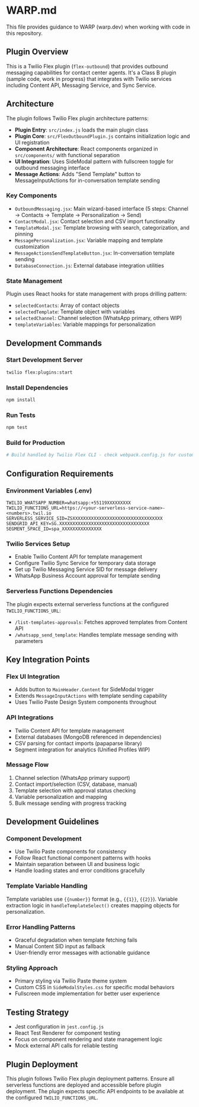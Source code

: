 # WARP.md

This file provides guidance to WARP (warp.dev) when working with code in this repository.

## Plugin Overview
This is a Twilio Flex plugin (`flex-outbound`) that provides outbound messaging capabilities for contact center agents. It's a Class B plugin (sample code, work in progress) that integrates with Twilio services including Content API, Messaging Service, and Sync Service.

## Architecture
The plugin follows Twilio Flex plugin architecture patterns:
- **Plugin Entry**: `src/index.js` loads the main plugin class
- **Plugin Core**: `src/FlexOutboundPlugin.js` contains initialization logic and UI registration
- **Component Architecture**: React components organized in `src/components/` with functional separation
- **UI Integration**: Uses SideModal pattern with fullscreen toggle for outbound messaging interface
- **Message Actions**: Adds "Send Template" button to MessageInputActions for in-conversation template sending

### Key Components
- `OutboundMessaging.jsx`: Main wizard-based interface (5 steps: Channel → Contacts → Template → Personalization → Send)
- `ContactModal.jsx`: Contact selection and CSV import functionality
- `TemplateModal.jsx`: Template browsing with search, categorization, and pinning
- `MessagePersonalization.jsx`: Variable mapping and template customization
- `MessageActionsSendTemplateButton.jsx`: In-conversation template sending
- `DatabaseConnection.js`: External database integration utilities

### State Management
Plugin uses React hooks for state management with props drilling pattern:
- `selectedContacts`: Array of contact objects
- `selectedTemplate`: Template object with variables
- `selectedChannel`: Channel selection (WhatsApp primary, others WIP)
- `templateVariables`: Variable mappings for personalization

## Development Commands

### Start Development Server
```bash
twilio flex:plugins:start
```

### Install Dependencies
```bash
npm install
```

### Run Tests
```bash
npm test
```

### Build for Production
```bash
# Build handled by Twilio Flex CLI - check webpack.config.js for customizations
```

## Configuration Requirements

### Environment Variables (.env)
```
TWILIO_WHATSAPP_NUMBER=whatsapp:+55119XXXXXXXXX
TWILIO_FUNCTIONS_URL=https://<your-serverless-service-name>-<numbers>.twil.io
SERVERLESS_SERVICE_SID=ZSXXXXXXXXXXXXXXXXXXXXXXXXXXXXXXXXXX
SENDGRID_API_KEY=SG.XXXXXXXXXXXXXXXXXXXXXXXXXXXXXXXXXX
SEGMENT_SPACE_ID=spa_XXXXXXXXXXXXXXX
```

### Twilio Services Setup
- Enable Twilio Content API for template management
- Configure Twilio Sync Service for temporary data storage
- Set up Twilio Messaging Service SID for message delivery
- WhatsApp Business Account approval for template sending

### Serverless Functions Dependencies
The plugin expects external serverless functions at the configured `TWILIO_FUNCTIONS_URL`:
- `/list-templates-approvals`: Fetches approved templates from Content API
- `/whatsapp_send_template`: Handles template message sending with parameters

## Key Integration Points

### Flex UI Integration
- Adds button to `MainHeader.Content` for SideModal trigger
- Extends `MessageInputActions` with template sending capability
- Uses Twilio Paste Design System components throughout

### API Integrations
- Twilio Content API for template management
- External databases (MongoDB referenced in dependencies)
- CSV parsing for contact imports (papaparse library)
- Segment integration for analytics (Unified Profiles WIP)

### Message Flow
1. Channel selection (WhatsApp primary support)
2. Contact import/selection (CSV, database, manual)
3. Template selection with approval status checking
4. Variable personalization and mapping
5. Bulk message sending with progress tracking

## Development Guidelines

### Component Development
- Use Twilio Paste components for consistency
- Follow React functional component patterns with hooks
- Maintain separation between UI and business logic
- Handle loading states and error conditions gracefully

### Template Variable Handling
Template variables use `{{number}}` format (e.g., `{{1}}`, `{{2}}`). Variable extraction logic in `handleTemplateSelect()` creates mapping objects for personalization.

### Error Handling Patterns
- Graceful degradation when template fetching fails
- Manual Content SID input as fallback
- User-friendly error messages with actionable guidance

### Styling Approach
- Primary styling via Twilio Paste theme system
- Custom CSS in `SideModalStyles.css` for specific modal behaviors
- Fullscreen mode implementation for better user experience

## Testing Strategy
- Jest configuration in `jest.config.js`
- React Test Renderer for component testing
- Focus on component rendering and state management logic
- Mock external API calls for reliable testing

## Plugin Deployment
This plugin follows Twilio Flex plugin deployment patterns. Ensure all serverless functions are deployed and accessible before plugin deployment. The plugin expects specific API endpoints to be available at the configured `TWILIO_FUNCTIONS_URL`.